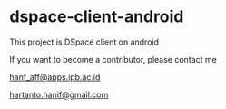 # dspace-client-android
This project is DSpace client on android

If you want to become a contributor, please contact me

hanf_aff@apps.ipb.ac.id

hartanto.hanif@gmail.com
